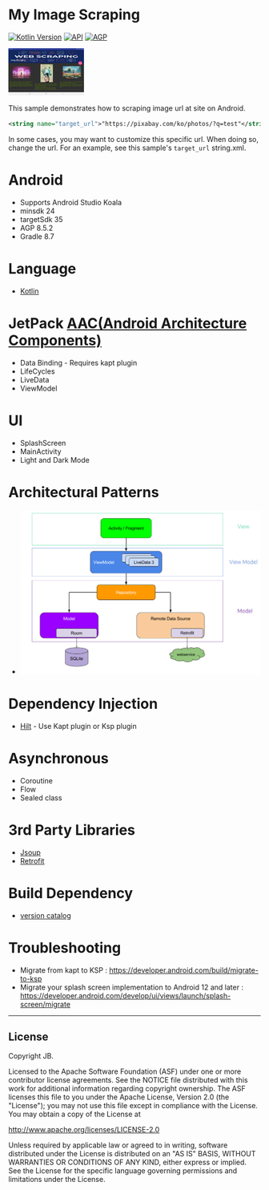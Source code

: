 <h1>My Image Scraping</h1>

<p>
  <a href="https://kotlinlang.org"><img alt="Kotlin Version" src="https://img.shields.io/badge/Kotlin-2.0.21-blueviolet.svg?style=flat"/></a>
  <a href="https://android-arsenal.com/api?level=24"><img alt="API" src="https://img.shields.io/badge/API-24%2B-brightgreen.svg?style=flat"/></a>
  <a href="https://developer.android.com/studio/releases/gradle-plugin"><img alt="AGP" src="https://img.shields.io/badge/AGP-8.5.2-blue?style=flat"/></a>
</p>

<img src="/screen/main.png" width="30%" height="30%" title="main" alt="main"/>

This sample demonstrates how to scraping image url at site on Android.

```xml
<string name="target_url">"https://pixabay.com/ko/photos/?q=test"</string>
```

In some cases, you may want to customize this specific url. When doing so, change the url.
For an example, see this sample's `target_url` string.xml.

# Android

- Supports Android Studio Koala
- minsdk 24
- targetSdk 35
- AGP 8.5.2
- Gradle 8.7


# Language

- [Kotlin](https://kotlinlang.org)


# JetPack [AAC(Android Architecture Components)](https://blog.naver.com/dev2jb/223230422126)

- Data Binding - Requires kapt plugin
- LifeCycles
- LiveData
- ViewModel


# UI

- SplashScreen
- MainActivity
- Light and Dark Mode


# Architectural Patterns

- ![MVVM](/screen/mvvm.png)


# Dependency Injection

- [Hilt](https://developer.android.com/training/dependency-injection/hilt-android) - Use Kapt plugin or Ksp plugin


# Asynchronous

- Coroutine
- Flow
- Sealed class


# 3rd Party Libraries

- [Jsoup](https://github.com/jhy/jsoup)
- [Retrofit](https://github.com/square/retrofit)


# Build Dependency

- [version catalog](https://developer.android.com/build/migrate-to-catalogs)


# Troubleshooting
- Migrate from kapt to KSP : https://developer.android.com/build/migrate-to-ksp
- Migrate your splash screen implementation to Android 12 and later : https://developer.android.com/develop/ui/views/launch/splash-screen/migrate


****
License
-------

Copyright JB.

Licensed to the Apache Software Foundation (ASF) under one or more contributor
license agreements.  See the NOTICE file distributed with this work for
additional information regarding copyright ownership.  The ASF licenses this
file to you under the Apache License, Version 2.0 (the "License"); you may not
use this file except in compliance with the License.  You may obtain a copy of
the License at

http://www.apache.org/licenses/LICENSE-2.0

Unless required by applicable law or agreed to in writing, software
distributed under the License is distributed on an "AS IS" BASIS, WITHOUT
WARRANTIES OR CONDITIONS OF ANY KIND, either express or implied.  See the
License for the specific language governing permissions and limitations under
the License.